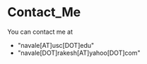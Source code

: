 # Contact_Me
You can contact me at 
- "navale[AT]usc[DOT]edu"
- "navale[DOT]rakesh[AT]yahoo[DOT]com"
